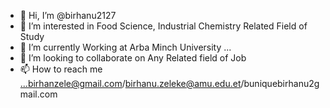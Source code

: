 - 👋 Hi, I’m @birhanu2127
- 👀 I’m interested in Food Science, Industrial Chemistry Related Field of Study 
- 🌱 I’m currently Working at Arba Minch University ...
- 💞️ I’m looking to collaborate on Any Related field of Job
- 📫 How to reach me ...birhanzele@gmail.com/birhanu.zeleke@amu.edu.et/buniquebirhanu2gmail.com

<!---
birhau2127/birhau2127 is a ✨ special ✨ repository because its `README.md` (this file) appears on your GitHub profile.
You can click the Preview link to take a look at your changes.
--->
